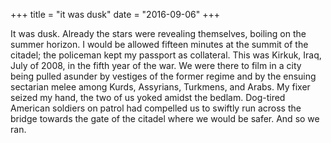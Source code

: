 +++
title = "it was dusk"
date = "2016-09-06"
+++

It was dusk. Already the stars were revealing themselves, boiling on the summer
horizon. I would be allowed fifteen minutes at the summit of the citadel; the policeman kept my
passport as collateral. This was Kirkuk, Iraq, July of 2008, in the fifth year of the war. We were
there to film in a city being pulled asunder by vestiges of the former regime and by the ensuing
sectarian melee among Kurds, Assyrians, Turkmens, and Arabs. My fixer seized my hand,
the two of us yoked amidst the bedlam. Dog-tired American soldiers on patrol had compelled
us to swiftly run across the bridge towards the gate of the citadel where we would be safer. And so we ran.